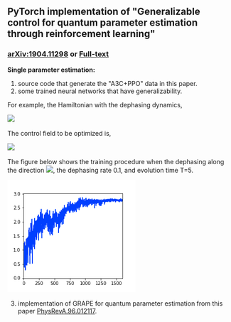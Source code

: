 ## PyTorch implementation of "Generalizable control for quantum parameter estimation through reinforcement learning" 

### [arXiv:1904.11298](https://arxiv.org/abs/1904.11298) or [Full-text](https://www.nature.com/articles/s41534-019-0198-z)

**Single parameter estimation:**

1. source code that generate the "A3C+PPO" data in this paper.
2. some trained neural networks that have generalizability.

For example, the Hamiltonian with the dephasing dynamics,

<img src="http://latex.codecogs.com/gif.latex?\partial_t\hat{\rho}(t)=-i\left[\hat{H}(t),\hat{\rho}(t)\right]+\frac{\gamma}{2}\left[\hat{\sigma}_{\mathbf n}\hat{\rho}(t)\hat{\sigma}_{\mathbf n}-\hat{\rho}(t)\right]."/>

The control field to be optimized is,

<img src="http://latex.codecogs.com/gif.latex?\hat{H}(t)=\frac{1}{2}\omega_0\hat{\sigma}_3+{\mathbf u}(t)\cdot{\mathbf \sigma}."/>

The figure below shows the training procedure when the dephasing along the direction <img src="http://latex.codecogs.com/gif.latex?\vartheta=0.25\pi,~\phi=0"/>, the dephasing rate 0.1, and evolution time T=5.

![fig1](https://github.com/MilCOS/Quantum_Parameter_Estimation_with_RL/blob/master/fig/theta0.25dgamma0.10T5dt0.1.png)

3. implementation of GRAPE for quantum parameter estimation from this paper [PhysRevA.96.012117](https://journals.aps.org/pra/abstract/10.1103/PhysRevA.96.012117).

